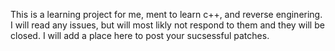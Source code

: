 This is a learning project for me, ment to learn c++, and reverse enginering.  I will read any issues, but will most likly not respond to them and they will be closed.  I will add a place here to post your sucsessful patches.
